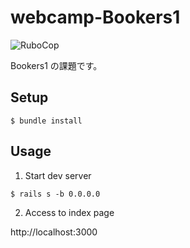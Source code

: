 # webcamp-Bookers1

![RuboCop](https://github.com/is2ei/webcamp-Bookers1/workflows/RuboCop/badge.svg)

Bookers1 の課題です。

## Setup

```shell
$ bundle install
```

## Usage

1) Start dev server

```shell
$ rails s -b 0.0.0.0
```

2) Access to index page

http://localhost:3000
